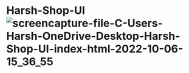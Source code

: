# Harsh-Shop-UI![screencapture-file-C-Users-Harsh-OneDrive-Desktop-Harsh-Shop-UI-index-html-2022-10-06-15_36_55](https://user-images.githubusercontent.com/111748257/194287305-b5144e3f-2a93-47da-b2d3-18cf5cb460a1.png)
